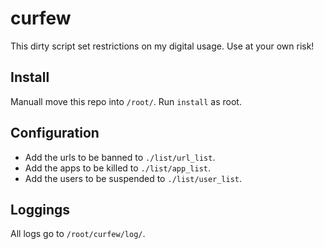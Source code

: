 # curfew

This dirty script set restrictions on my digital usage. Use at your own risk!

## Install

Manuall move this repo into `/root/`. Run `install` as root.

## Configuration

+ Add the urls to be banned to `./list/url_list`.
+ Add the apps to be killed to `./list/app_list`.
+ Add the users to be suspended to `./list/user_list`.

## Loggings

All logs go to `/root/curfew/log/`.
